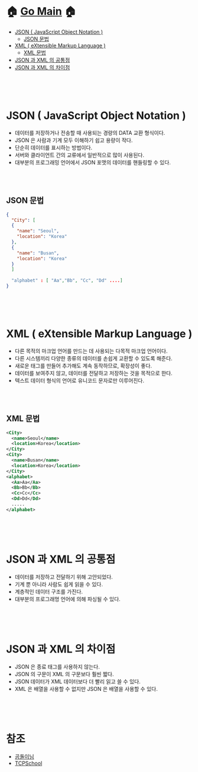 # 🏠   [Go Main](https://github.com/Raccoon97/Swift/blob/main/README.md)   🏠
- [JSON ( JavaScript Object Notation )](https://github.com/Raccoon97/Swift/blob/main/Etc/JSON%EA%B3%BC%20XML.md#json--javascript-object-notation-)
  - [JSON 문법](https://github.com/Raccoon97/Swift/blob/main/Etc/JSON%EA%B3%BC%20XML.md#json-%EB%AC%B8%EB%B2%95)
- [XML ( eXtensible Markup Language )](https://github.com/Raccoon97/Swift/blob/main/Etc/JSON%EA%B3%BC%20XML.md#xml--extensible-markup-language-)
  - [XML 문법](https://github.com/Raccoon97/Swift/blob/main/Etc/JSON%EA%B3%BC%20XML.md#xml-%EB%AC%B8%EB%B2%95)
- [JSON 과 XML 의 공통점](https://github.com/Raccoon97/Swift/blob/main/Etc/JSON%EA%B3%BC%20XML.md#json-%EA%B3%BC-xml-%EC%9D%98-%EA%B3%B5%ED%86%B5%EC%A0%90)
- [JSON 과 XML 의 차이점](https://github.com/Raccoon97/Swift/blob/main/Etc/JSON%EA%B3%BC%20XML.md#json-%EA%B3%BC-xml-%EC%9D%98-%EC%B0%A8%EC%9D%B4%EC%A0%90)


<br><br><br>

# JSON ( JavaScript Object Notation )
- 데이터를 저장하거나 전송할 때 사용되는 경량의 DATA 교환 형식이다.
- JSON 은 사람과 기계 모두 이해하기 쉽고 용량이 작다.
- 단순히 데이터를 표시하는 방법이다.
- 서버와 클라이언트 간의 교류에서 일반적으로 많이 사용된다.
- 대부분의 프로그래밍 언어에서 JSON 포맷의 데이터를 핸들링할 수 있다.

<br><br>

## JSON 문법
```json
{
  "City": [
  {
    "name": "Seoul",
    "location": "Korea"
  },
  {
    "name": "Busan",
    "location": "Korea"
  }
  ]
  
  "alphabet" : [ "Aa","Bb", "Cc", "Dd" ....]
}
```

<br><br><br>

# XML ( eXtensible Markup Language )
- 다른 목적의 마크업 언어를 만드는 데 사용되는 다목적 마크업 언어이다.
- 다른 시스템끼리 다양한 종류의 데이터를 손쉽게 교환할 수 있도록 해준다.
- 새로운 태그를 만들어 추가해도 계속 동작하므로, 확장성이 좋다.
- 데이터를 보여주지 않고, 데이터를 전달하고 저장하는 것을 목적으로 한다.
- 텍스트 데이터 형식의 언어로 유니코드 문자로만 이루어진다.

<br><br>

## XML 문법

```xml
<City>
  <name>Seoul</name>
  <location>Korea</location>
</City>
<City>
  <name>Busan</name>
  <location>Korea</location>
</City>
<alphabet>
  <Aa>Aa</Aa>
  <Bb>Bb</Bb>
  <Cc>Cc</Cc>
  <Dd>Dd</Dd>
  .....
</alphabet>
```

<br><br><br>

# JSON 과 XML 의 공통점
- 데이터를 저장하고 전달하기 위해 고안되었다.
- 기계 뿐 아니라 사람도 쉽게 읽을 수 있다.
- 계층적인 데이터 구조를 가진다.
- 대부분의 프로그래멍 언어에 의해 파싱될 수 있다.

<br><br><br>

# JSON 과 XML 의 차이점
- JSON 은 종료 태그를 사용하지 않는다.
- JSON 의 구문이 XML 의 구문보다 훨씬 짧다.
- JSON 데이터가 XML 데이터보다 더 빨리 읽고 쓸 수 있다.
- XML 은 배열을 사용할 수 없지만 JSON 은 배열을 사용할 수 있다.

<br><br><br>

# 참조
- [곰돌이님](https://helloworld-88.tistory.com/67)
- [TCPSchool](http://www.tcpschool.com/json/json_intro_xml)
